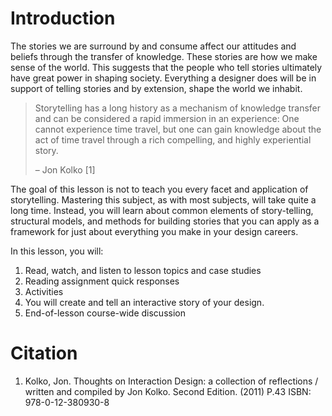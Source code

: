 # Introduction

The stories we are surround by and consume affect our attitudes and beliefs through the transfer of knowledge. These stories are how we make sense of the world. This suggests that the people who tell stories ultimately have great power in shaping society. Everything a designer does will be in support of telling stories and by extension, shape the world we inhabit.

> Storytelling has a long history as a mechanism of knowledge transfer and can be considered a rapid immersion in an experience: One cannot experience time travel, but one can gain knowledge about the act of time travel through a rich compelling, and highly experiential story.
>   
>   – Jon Kolko [1]

The goal of this lesson is not to teach you every facet and application of storytelling. Mastering this subject, as with most subjects, will take quite a long time. Instead, you will learn about common elements of story-telling, structural models, and methods for building stories that you can apply as a framework for just about everything you make in your design careers.

In this lesson, you will: 

1. Read, watch, and listen to lesson topics and case studies
2. Reading assignment quick responses
3. Activities
4. You will create and tell an interactive story of your design.
5. End-of-lesson course-wide discussion

# Citation

1. Kolko, Jon. Thoughts on Interaction Design: a collection of reflections / written and compiled by Jon Kolko. Second Edition. (2011) P.43 ISBN: 978-0-12-380930-8